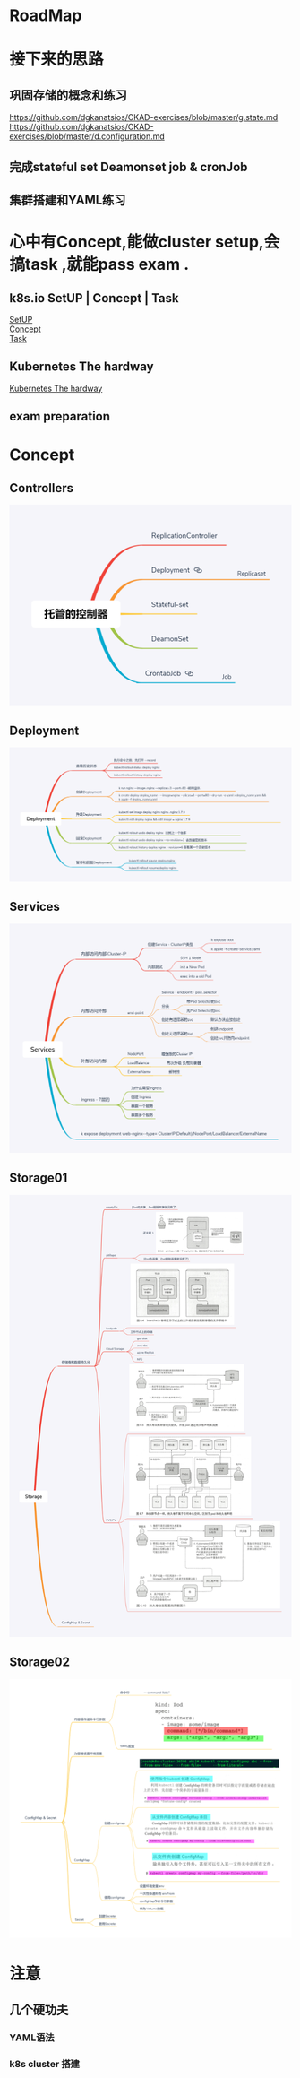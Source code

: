 #  RoadMap

#  接下来的思路

## 巩固存储的概念和练习

https://github.com/dgkanatsios/CKAD-exercises/blob/master/g.state.md     
https://github.com/dgkanatsios/CKAD-exercises/blob/master/d.configuration.md


## 完成stateful set Deamonset job & cronJob


## 集群搭建和YAML练习



# 心中有Concept,能做cluster setup,会搞task ,就能pass exam .
## k8s.io SetUP | Concept | Task   

[SetUP](https://kubernetes.io/docs/setup/)   
[Concept](https://kubernetes.io/docs/concepts/)   
[Task](https://kubernetes.io/docs/tasks/)   

## Kubernetes The hardway   
[Kubernetes The hardway ](https://github.com/latermonk/cka-pre/blob/master/Issues/05-k8s-the-hard-way.md   )


## exam preparation


# Concept   

## Controllers   
![](https://raw.githubusercontent.com/latermonk/cka-pre/master/Issues/images/Pod-Controller.png) 

## Deployment

![](https://raw.githubusercontent.com/latermonk/cka-pre/master/Issues/images/Deployment.png)

## Services   
![](https://raw.githubusercontent.com/latermonk/cka-pre/master/Issues/images/Services-Detail.png)


## Storage01
![](https://raw.githubusercontent.com/latermonk/cka-pre/master/Issues/images/Storage01.png)


## Storage02
![](https://raw.githubusercontent.com/latermonk/cka-pre/master/Issues/images/Storage02.png)


#  注意  
##  几个硬功夫   

###  YAML语法 
###  k8s cluster 搭建  

